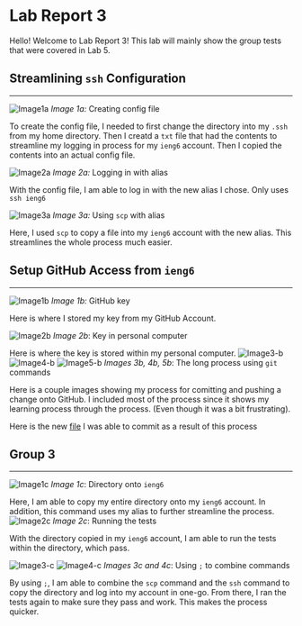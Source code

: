 # Lab Report 3
Hello! Welcome to Lab Report 3! This lab will mainly show the group tests that were covered in Lab 5.

## Streamlining `ssh` Configuration
---
![Image1a](https://cdn.discordapp.com/attachments/938667785679147030/972281522751176834/unknown.png)
*Image 1a:* Creating config file

To create the config file, I needed to first change the directory into my `.ssh` from my home directory. Then I creatd a `txt` file that had the contents to streamline my logging in process for my `ieng6` account. Then I copied the contents into an actual config file.

![Image2a](https://cdn.discordapp.com/attachments/938667785679147030/972281971097108520/unknown.png)
*Image 2a:* Logging in with alias

With the config file, I am able to log in with the new alias I chose. Only uses `ssh ieng6`

![Image3a](https://cdn.discordapp.com/attachments/938667785679147030/972286295818764358/unknown.png)
*Image 3a:* Using `scp` with alias

Here, I used `scp` to copy a file into my `ieng6` account with the new alias. This streamlines the whole process much easier.

## Setup GitHub Access from `ieng6`
---
![Image1b](https://cdn.discordapp.com/attachments/938667785679147030/972288393088208938/unknown.png)
*Image 1b:* GitHub key

Here is where I stored my key from my GitHub Account. 

![Image2b](https://cdn.discordapp.com/attachments/938667785679147030/972288957264060416/unknown.png)
*Image 2b*: Key in personal computer

Here is where the key is stored within my personal computer.
![Image3-b](https://cdn.discordapp.com/attachments/938667785679147030/972294015569510420/unknown.png)
![Image4-b](https://cdn.discordapp.com/attachments/938667785679147030/972294538779570246/unknown.png)
![Image5-b](https://cdn.discordapp.com/attachments/938667785679147030/972293352177401866/unknown.png)
*Images 3b, 4b, 5b*: The long process using `git` commands

Here is a couple images showing my process for comitting and pushing a change onto GitHub. I included most of the process since it shows my learning process through the process. (Even though it was a bit frustrating).

Here is the new [file](https://github.com/gmantuhac/markdown-parser/blob/main/testfile.txt) I was able to commit as a result of this process

## Group 3
---
![Image1c](https://cdn.discordapp.com/attachments/601574874007207937/972398905662791701/unknown.png)
*Image 1c*: Directory onto `ieng6`

Here, I am able to copy my entire directory onto my `ieng6` account. In addition, this command uses my alias to further streamline the process.
![Image2c](https://cdn.discordapp.com/attachments/938667785679147030/972401577375694888/unknown.png)
*Image 2c*: Running the tests

With the directory copied in my `ieng6` account, I am able to run the tests within the directory, which pass.

![Image3-c](https://cdn.discordapp.com/attachments/938667785679147030/972403365977927690/unknown.png)
![Image4-c](https://cdn.discordapp.com/attachments/938667785679147030/972403844522856468/unknown.png)
*Images 3c and 4c*: Using `;` to combine commands

By using `;`, I am able to combine the `scp` command and the `ssh` command to copy the directory and log into my account in one-go. From there, I ran the tests again to make sure they pass and work. This makes the process quicker.
